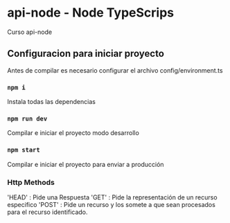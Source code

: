 # api-node - Node TypeScrips

Curso api-node

## Configuracion para iniciar proyecto
Antes de compilar es necesario configurar el archivo config/environment.ts

### `npm i`
Instala todas las dependencias

### `npm run dev`
Compilar e iniciar el proyecto modo desarrollo

### `npm start`
Compilar e iniciar el proyecto para enviar a producción
 
### Http Methods
'HEAD' : Pide una Respuesta
'GET' : Pide la representación de un recurso especifico
'POST' : Pide un recurso y los somete a que sean procesados para el recurso identificado.
